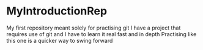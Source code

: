 # MyIntroductionRep
My first repository meant solely for practising git
I have a project that requires use of git and I have to learn it real fast and in depth
Practising like this one is a quicker way to swing forward
